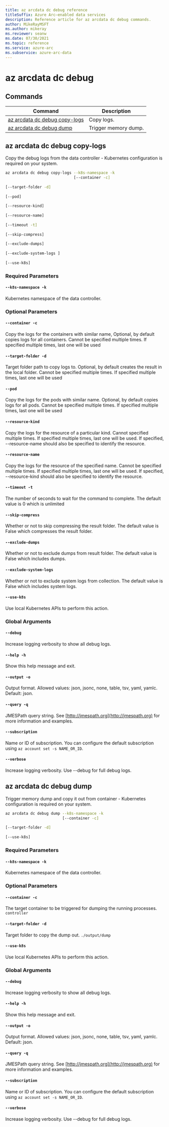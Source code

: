 ```yaml
---
title: az arcdata dc debug reference
titleSuffix: Azure Arc—enabled data services
description: Reference article for az arcdata dc debug commands.
author: MikeRayMSFT
ms.author: mikeray
ms.reviewer: seanw
ms.date: 07/30/2021
ms.topic: reference
ms.service: azure-arc
ms.subservice: azure-arc-data
---
```


# az arcdata dc debug
## Commands
| Command | Description|
| --- | --- |
[az arcdata dc debug copy-logs](#az-arcdata-dc-debug-copy-logs) | Copy logs.
[az arcdata dc debug dump](#az-arcdata-dc-debug-dump) | Trigger memory dump.
## az arcdata dc debug copy-logs
Copy the debug logs from the data controller - Kubernetes configuration is required on your system.
```bash
az arcdata dc debug copy-logs --k8s-namespace -k 
                              [--container -c]  
                              
[--target-folder -d]  
                              
[--pod]  
                              
[--resource-kind]  
                              
[--resource-name]  
                              
[--timeout -t]  
                              
[--skip-compress]  
                              
[--exclude-dumps]  
                              
[--exclude-system-logs ]  
                              
[--use-k8s]
```
### Required Parameters
#### `--k8s-namespace -k`
Kubernetes namespace of the data controller.
### Optional Parameters
#### `--container -c`
Copy the logs for the containers with similar name, Optional, by default copies logs for all containers. Cannot be specified multiple times. If specified multiple times, last one will be used
#### `--target-folder -d`
Target folder path to copy logs to. Optional, by default creates the result in the local folder.  Cannot be specified multiple times. If specified multiple times, last one will be used
#### `--pod`
Copy the logs for the pods with similar name. Optional, by default copies logs for all pods. Cannot be specified multiple times. If specified multiple times, last one will be used
#### `--resource-kind`
Copy the logs for the resource of a particular kind. Cannot specified multiple times. If specified multiple times, last one will be used. If specified, --resource-name should also be specified to identify the resource.
#### `--resource-name`
Copy the logs for the resource of the specified name. Cannot be specified multiple times. If specified multiple times, last one will be used. If specified, --resource-kind should also be specified to identify the resource.
#### `--timeout -t`
The number of seconds to wait for the command to complete. The default value is 0 which is unlimited
#### `--skip-compress`
Whether or not to skip compressing the result folder. The default value is False which compresses the result folder.
#### `--exclude-dumps`
Whether or not to exclude dumps from result folder. The default value is False which includes dumps.
#### `--exclude-system-logs `
Whether or not to exclude system logs from collection. The default value is False which includes system logs.
#### `--use-k8s`
Use local Kubernetes APIs to perform this action.
### Global Arguments
#### `--debug`
Increase logging verbosity to show all debug logs.
#### `--help -h`
Show this help message and exit.
#### `--output -o`
Output format.  Allowed values: json, jsonc, none, table, tsv, yaml, yamlc.  Default: json.
#### `--query -q`
JMESPath query string. See [http://jmespath.org](http://jmespath.org) for more information and examples.
#### `--subscription`
Name or ID of subscription. You can configure the default subscription using `az account set -s NAME_OR_ID`.
#### `--verbose`
Increase logging verbosity. Use --debug for full debug logs.
## az arcdata dc debug dump
Trigger memory dump and copy it out from container - Kubernetes configuration is required on your system.
```bash
az arcdata dc debug dump --k8s-namespace -k 
                         [--container -c]  
                         
[--target-folder -d]  
                         
[--use-k8s]
```
### Required Parameters
#### `--k8s-namespace -k`
Kubernetes namespace of the data controller.
### Optional Parameters
#### `--container -c`
The target container to be triggered for dumping the running processes.
`controller`
#### `--target-folder -d`
Target folder to copy the dump out.
`./output/dump`
#### `--use-k8s`
Use local Kubernetes APIs to perform this action.
### Global Arguments
#### `--debug`
Increase logging verbosity to show all debug logs.
#### `--help -h`
Show this help message and exit.
#### `--output -o`
Output format.  Allowed values: json, jsonc, none, table, tsv, yaml, yamlc.  Default: json.
#### `--query -q`
JMESPath query string. See [http://jmespath.org](http://jmespath.org) for more information and examples.
#### `--subscription`
Name or ID of subscription. You can configure the default subscription using `az account set -s NAME_OR_ID`.
#### `--verbose`
Increase logging verbosity. Use --debug for full debug logs.

